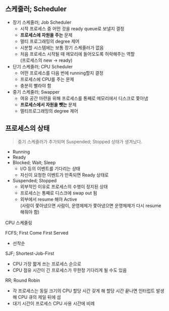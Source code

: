 ## 스케줄러; Scheduler
- 장기 스케줄러; Job Scheduler
  - 시작 프로세스 중 어떤 것을 ready queue로 보낼지 결정
  - **프로세스에 자원을 주는** 문제
  - 멀티 프로그래밍의 degree 제어
  - 시분할 시스템에는 보통 장기 스케줄러가 없음
  - 처음 프로세스 시작될 때 메모리에 들어오도록 허락해주는 역할  
    (프로세스의 new -> ready)
- 단기 스케줄러; CPU Scheduler
  - 어떤 프로세스를 다음 번에 running할지 결정
  - 프로세스에 CPU를 주는 문제
  - 충분히 빨라야 함
- 중기 스케줄러; Swapper
  - 여유 공간 마련을 위해 프로세스를 통째로 메모리에서 디스크로 쫓아냄
  - **프로세스에서 자원을 뺏는** 문제
  - 멀티프로그래밍의 degree 제어

## 프로세스의 상태
> 중기 스케줄러가 추가되며 Suspended; Stopped 상태가 생겨났다.
- Running
- Ready
- Blocked; Wait; Sleep
  - I/O 등의 이벤트를 기다리는 상태
  - 자신이 요청한 이벤트가 만족되면 Ready 상태로
- Suspended; Stopped
  - 외부적인 이유로 프로세스의 수행이 정지된 상태
  - 프로세스는 통째로 디스크에 swap out 됨
  - 외부에서 resume 해야 Active  
    (사람이 쫓아냈으면 사람이, 운영체제가 쫓아냈으면 운영체제가 다시 resume 해줘야 함)

CPU 스케줄링

FCFS; First Come First Served
- 선착순

SJF; Shortest-Job-First
- CPU 가장 짧게 쓰는 프로세스 순으로
- CPU 점유 시간이 긴 프로세스가 무한정 기다리게 될 수도 있음

RR; Round Robin
- 각 프로세스는 동일 크기의 CPU 할당 시간 갖게 해 할당 시간 끝나면 인터럽트 발생해 CPU 큐의 제일 뒤에 섬
- 대기 시간이 프로세스 CPU 사용 시간에 비례
